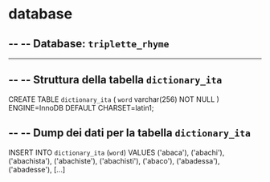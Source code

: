 # database

--
-- Database: `triplette_rhyme`
--

-- --------------------------------------------------------

--
-- Struttura della tabella `dictionary_ita`
--

CREATE TABLE `dictionary_ita` (
  `word` varchar(256) NOT NULL
) ENGINE=InnoDB DEFAULT CHARSET=latin1;

--
-- Dump dei dati per la tabella `dictionary_ita`
--

INSERT INTO `dictionary_ita` (`word`) VALUES
('abaca'),
('abachi'),
('abachista'),
('abachiste'),
('abachisti'),
('abaco'),
('abadessa'),
('abadesse'),
[...]
